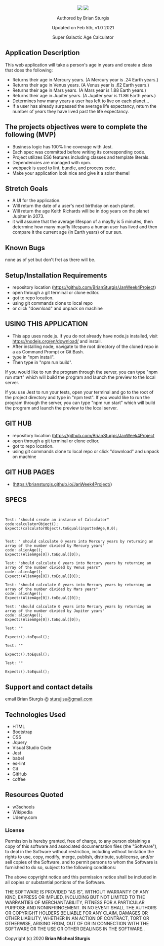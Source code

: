 
<div align="center">
<img src="img/.jpg" width="auto" height="auto" >
<img src="img/.jpg" width="auto" height="auto" >
</div>
<p align="center"> Authored by Brian Sturgis</p>
<p align="center">Updated on Feb 5th, v1.0 2021</p>
<p align="center">Super Galactic Age Calculator</p>

## Application Description

This web application will take a person's age in years and create a class that does the following:

- Returns their age in Mercury years. (A Mercury year is .24 Earth years.)
- Returns their age in Venus years. (A Venus year is .62 Earth years.)
- Returns their age in Mars years. (A Mars year is 1.88 Earth years.)
- Returns their age in Jupiter years. (A Jupiter year is 11.86 Earth years.)
- Determines how many years a user has left to live on each planet…
- If a user has already surpassed the average life expectancy, return the number of years they have lived past the life expectancy.

## The projects objectives were to complete the following (MVP)
- Business logic has 100% line coverage with Jest.
- Each spec was committed before writing its corresponding code.
- Project utilizes ES6 features including classes and template literals.
- Dependencies are managed with npm.
- webpack is used to lint, bundle, and process code.
- Make your application look nice and give it a solar theme!

## Stretch Goals
- A UI for the application.
- Will return the date of a user's next birthday on each planet.
- Will return the age Keith Richards will be in dog years on the planet Jupiter in 2073.
- it will assume that the average lifespan of a mayfly is 5 minutes, then determine how many mayfly lifespans a human user has lived and then compare it the current age (in Earth years) of our sun.


## Known Bugs
none as of yet but don't fret as there will be.

## Setup/Installation Requirements
- repository location (https://github.com/BrianSturgis/JanWeek4Project)
- open through a git terminal or clone editor.
- got to repo location.
- using git commands clone to local repo
- or click "download" and unpack on machine

## USING THIS APPLICATION
- This app uses node.js. If you do not already have node.js installed, visit https://nodejs.org/en/download/ and install.
- After installing node, navigate to the root directory of the cloned repo in a as Command Prompt or Git Bash. 
- type in "npm install".
- Then type in "npm run build".

If you would like to run the program through the server, you can type "npm run start" which will build the program and launch the preview to the local server.

If you use Jest to run your tests, open your terminal and go to the root of the project directory and type in "npm test".
If you would like to run the program through the server, you can type "npm run start" which will build the program and launch the preview to the local server.

## GIT HUB
- repository location (https://github.com/BrianSturgis/JanWeek4Project
- open through a git terminal or clone editor.
- got to repo location.
- using git commands clone to local repo or click "download" and unpack on machine

## GIT HUB PAGES 
- (https://briansturgis.github.io/JanWeek4Project/)


## SPECS
```JS


Test: "should create an instance of Calculator"
code:calculatorObject();
Expect:(calculatorObject).toEqual(inputtedAge,0,0);


Test: " should calculate 0 years into Mercury years by returning an array of the number divided by Mercury years"
code: alienAge();
Expect:(AlienAge[0]).toEqual([0]);

Test: "should calculate 0 years into Mercury years by returning an array of the number divided by Venus years"
code: alienAge();
Expect:(AlienAge[0]).toEqual([0]);

Test: "should calculate 0 years into Mercury years by returning an array of the number divided by Mars years"
code: alienAge();
Expect:(AlienAge[0]).toEqual([0]);

Test: "should calculate 0 years into Mercury years by returning an array of the number divided by Jupiter years"
code: alienAge();
Expect:(AlienAge[0]).toEqual([0]);

Test: ""

Expect:().toEqual();

Test: ""

Expect:().toEqual();

Test: ""

Expect:().toEqual();

```

## Support and contact details
email Brian Sturgis @ <sturujisu@gmail.com>

## Technologies Used
* HTML
* Bootstrap
* CSS
* Jquery
* Visual Studio Code
* Jest 
* babel
* es-lint
* Git
* GitHub
* coffee


## Resources Quoted
- w3schools
- Wikipedia
- Udemy.com

### License
Permission is hereby granted, free of charge, to any person obtaining a copy of this software and associated documentation files (the "Software"), to deal in the Software without restriction, including without limitation the rights to use, copy, modify, merge, publish, distribute, sublicense, and/or sell copies of the Software, and to permit persons to whom the Software is furnished to do so, subject to the following conditions:

The above copyright notice and this permission notice shall be included in all copies or substantial portions of the Software.

THE SOFTWARE IS PROVIDED "AS IS", WITHOUT WARRANTY OF ANY KIND, EXPRESS OR IMPLIED, INCLUDING BUT NOT LIMITED TO THE WARRANTIES OF MERCHANTABILITY, FITNESS FOR A PARTICULAR PURPOSE AND NONINFRINGEMENT. IN NO EVENT SHALL THE AUTHORS OR COPYRIGHT HOLDERS BE LIABLE FOR ANY CLAIM, DAMAGES OR OTHER LIABILITY, WHETHER IN AN ACTION OF CONTRACT, TORT OR OTHERWISE, ARISING FROM, OUT OF OR IN CONNECTION WITH THE SOFTWARE OR THE USE OR OTHER DEALINGS IN THE SOFTWARE..

Copyright (c) 2020 **Brian Micheal Sturgis**